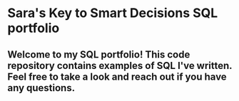 # Sara's Key to Smart Decisions SQL portfolio

## Welcome to my SQL portfolio! This code repository contains examples of SQL I've written. Feel free to take a look and reach out if you have any questions.
